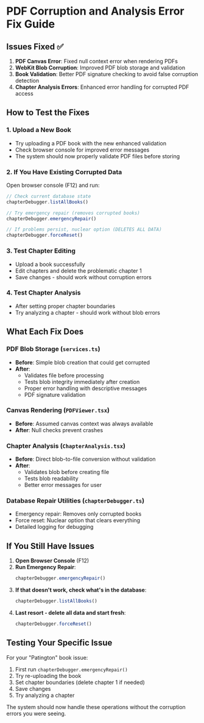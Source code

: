 # PDF Corruption and Analysis Error Fix Guide

## Issues Fixed ✅

1. **PDF Canvas Error**: Fixed null context error when rendering PDFs
2. **WebKit Blob Corruption**: Improved PDF blob storage and validation
3. **Book Validation**: Better PDF signature checking to avoid false corruption detection
4. **Chapter Analysis Errors**: Enhanced error handling for corrupted PDF access

## How to Test the Fixes

### 1. Upload a New Book
- Try uploading a PDF book with the new enhanced validation
- Check browser console for improved error messages
- The system should now properly validate PDF files before storing

### 2. If You Have Existing Corrupted Data
Open browser console (F12) and run:

```javascript
// Check current database state
chapterDebugger.listAllBooks()

// Try emergency repair (removes corrupted books)
chapterDebugger.emergencyRepair()

// If problems persist, nuclear option (DELETES ALL DATA)
chapterDebugger.forceReset()
```

### 3. Test Chapter Editing
- Upload a book successfully
- Edit chapters and delete the problematic chapter 1
- Save changes - should work without corruption errors

### 4. Test Chapter Analysis
- After setting proper chapter boundaries
- Try analyzing a chapter - should work without blob errors

## What Each Fix Does

### PDF Blob Storage (`services.ts`)
- **Before**: Simple blob creation that could get corrupted
- **After**: 
  - Validates file before processing
  - Tests blob integrity immediately after creation
  - Proper error handling with descriptive messages
  - PDF signature validation

### Canvas Rendering (`PDFViewer.tsx`)
- **Before**: Assumed canvas context was always available
- **After**: Null checks prevent crashes

### Chapter Analysis (`ChapterAnalysis.tsx`)
- **Before**: Direct blob-to-file conversion without validation
- **After**: 
  - Validates blob before creating file
  - Tests blob readability
  - Better error messages for user

### Database Repair Utilities (`chapterDebugger.ts`)
- Emergency repair: Removes only corrupted books
- Force reset: Nuclear option that clears everything
- Detailed logging for debugging

## If You Still Have Issues

1. **Open Browser Console** (F12)
2. **Run Emergency Repair**:
   ```javascript
   chapterDebugger.emergencyRepair()
   ```
3. **If that doesn't work, check what's in the database**:
   ```javascript
   chapterDebugger.listAllBooks()
   ```
4. **Last resort - delete all data and start fresh**:
   ```javascript
   chapterDebugger.forceReset()
   ```

## Testing Your Specific Issue

For your "Patington" book issue:
1. First run `chapterDebugger.emergencyRepair()`
2. Try re-uploading the book
3. Set chapter boundaries (delete chapter 1 if needed)
4. Save changes
5. Try analyzing a chapter

The system should now handle these operations without the corruption errors you were seeing.